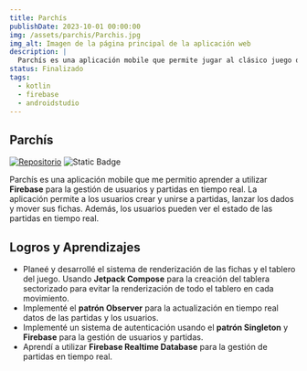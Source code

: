 ```yaml
---
title: Parchís
publishDate: 2023-10-01 00:00:00
img: /assets/parchis/Parchis.jpg
img_alt: Imagen de la página principal de la aplicación web
description: |
  Parchís es una aplicación mobile que permite jugar al clásico juego de mesa Parchís de manera online y en tiempo real con amigos y familiares.
status: Finalizado
tags:
  - kotlin
  - firebase
  - androidstudio
---
```

## Parchís
[![Repositorio](https://img.shields.io/badge/Repositorio-%23090b11?style=for-the-badge&logo=github&logoColor=white&labelColor=%23090b11)](https://github.com/J4F3ET/UD.ProgramacionPorComponentes.Proyecto02)
![Static Badge](https://img.shields.io/badge/Firebase-Desactivado-red?style=for-the-badge&logo=firebase&labelColor=%23090b11)


Parchís es una aplicación mobile que me permitio aprender a utilizar **Firebase** para la gestión de usuarios y partidas en tiempo real. La aplicación permite a los usuarios crear y unirse a partidas, lanzar los dados y mover sus fichas. Además, los usuarios pueden ver el estado de las partidas en tiempo real.

## Logros y Aprendizajes

- Planeé y desarrollé el sistema de renderización de las fichas y el tablero del juego. Usando **Jetpack Compose** para la creación del tablera sectorizado
para evitar la renderización de todo el tablero en cada movimiento.
- Implementé el **patrón Observer** para la actualización en tiempo real datos de las partidas y los usuarios.
- Implementé un sistema de autenticación usando el **patrón Singleton** y **Firebase** para la gestión de usuarios y partidas.
- Aprendí a utilizar **Firebase Realtime Database** para la gestión de partidas en tiempo real.